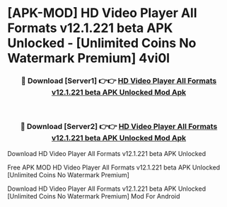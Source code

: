 # [APK-MOD] HD Video Player All Formats v12.1.221 beta APK Unlocked - [Unlimited Coins No Watermark Premium] 4vi0l



<div align="center">
<h3>🔴 Download [Server1] 👉👉 <a href="https://momento.my/?title=HD_Video_Player_All_Formats_v12.1.221_beta_APK_Unlocked">HD Video Player All Formats v12.1.221 beta APK Unlocked Mod Apk</a></h3><br>

<h3>🔴 Download [Server2] 👉👉 <a href="https://momento.my/?title=HD_Video_Player_All_Formats_v12.1.221_beta_APK_Unlocked">HD Video Player All Formats v12.1.221 beta APK Unlocked Mod Apk</a></h3>
</div>



Download HD Video Player All Formats v12.1.221 beta APK Unlocked 

Free APK MOD HD Video Player All Formats v12.1.221 beta APK Unlocked [Unlimited Coins No Watermark Premium]

Download HD Video Player All Formats v12.1.221 beta APK Unlocked [Unlimited Coins No Watermark Premium] Mod For Android
